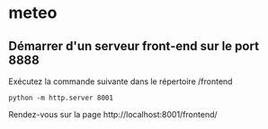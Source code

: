# meteo


## Démarrer d'un serveur front-end sur le port 8888

Exécutez la commande suivante dans le répertoire /frontend  
```
python -m http.server 8001
```

Rendez-vous sur la page http://localhost:8001/frontend/